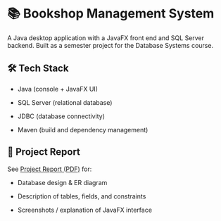 # 📚 Bookshop Management System
A Java desktop application with a JavaFX front end and SQL Server backend.
Built as a semester project for the Database Systems course.

## 🛠 Tech Stack
- Java (console + JavaFX UI)

- SQL Server (relational database)

- JDBC (database connectivity)

- Maven (build and dependency management)

## 📄 Project Report
See [Project Report (PDF)](Project%20Report/Project%20Report.pdf) for:

- Database design & ER diagram

- Description of tables, fields, and constraints

- Screenshots / explanation of JavaFX interface
